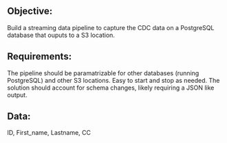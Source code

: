 ## Objective:
Build a streaming data pipeline to capture the CDC data on a PostgreSQL database that ouputs to a S3 location.

## Requirements:

The pipeline should be paramatrizable for other databases (running PostgreSQL) and other S3 locations. Easy to start and stop as needed. The solution should account for schema changes, likely requiring a JSON like output.

## Data:
ID, First_name, Lastname, CC



